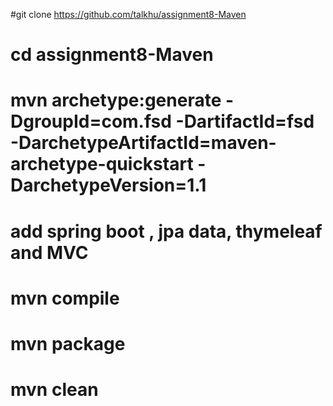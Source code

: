 #git clone https://github.com/talkhu/assignment8-Maven 
# cd assignment8-Maven
# mvn archetype:generate -DgroupId=com.fsd -DartifactId=fsd -DarchetypeArtifactId=maven-archetype-quickstart -	   DarchetypeVersion=1.1
# add spring boot , jpa data, thymeleaf and MVC
# mvn compile
# mvn package
# mvn clean
